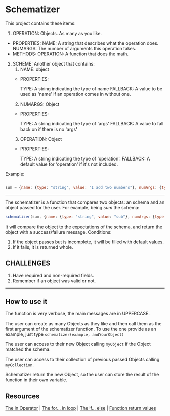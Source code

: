 # Schematizer

This project contains these items:

1. OPERATION: Objects. As many as you like.
 * PROPERTIES:
  NAME: A string that describes what the operation does.
  NUMARGS: The number of arguments this operation takes.
 * METHODS:
  OPERATION: A function that does the math.

2. SCHEME: Another object that contains:
    1. NAME: object
     * PROPERTIES:

        TYPE: A string indicating the type of name
        FALLBACK: A value to be used as 'name' if an operation comes in without one.
    2. NUMARGS: Object
     * PROPERTIES:

        TYPE: A string indicating the type of 'args'
        FALLBACK: A value to fall back on if there is no 'args'
    3. OPERATION: Object
     * PROPERTIES:
     
        TYPE: A string indicating the type of 'operation'.
        FALLBACK: A default value for 'operation' if it's not included.

Example:
```javascript

sum = {name: {type: "string", value: "I add two numbers"}, numArgs: {type: "number", value: 2}, operation: {type: "function", operation: function(a, b){a+b}}}

```
---
The schematizer is a function that compares two objects: an schema and
an object passed for the user. For example, being *sum* the schema:
```javascript
schematizer(sum, {name: {type: "string", value: "sub"}, numArgs: {type: "number", value: 2}, operation: {type: "function", value: function(a, b){a - b}}})
```

It will compare the object to the expectations of the schema, and return the object with a success/failure message. Conditions:
1. If the object passes but is incomplete, it will be filled with default values.
2. If it fails, it is returned whole.

## CHALLENGES

1. Have required and non-required fields.
2. Remember if an object was valid or not.

---

## How to use it

 The function is very verbose, the main messages are in UPPERCASE.

 The user can create as many Objects as they like and then call them as the first
argument of the schematizer function. To use the one provide as an example, just
type `schematizer(example, andYourObject)`

 The user can access to their new Object calling `myObject` if the Object matched
the schema.

 The user can access to their collection of previous passed Objects calling `myCollection`.

 Schematizer return the new Object, so the user can store the result of the function in their own variable.

## Resources

[The in Operator](https://developer.mozilla.org/en-US/docs/Web/JavaScript/Reference/Operators/in) | [The for... in loop](https://developer.mozilla.org/en-US/docs/Web/JavaScript/Reference/Statements/for...in) | [The if... else](https://developer.mozilla.org/en-US/docs/Web/JavaScript/Reference/Statements/if...else) | [Function return values](https://developer.mozilla.org/en-US/docs/Learn/JavaScript/Building_blocks/Return_values)
